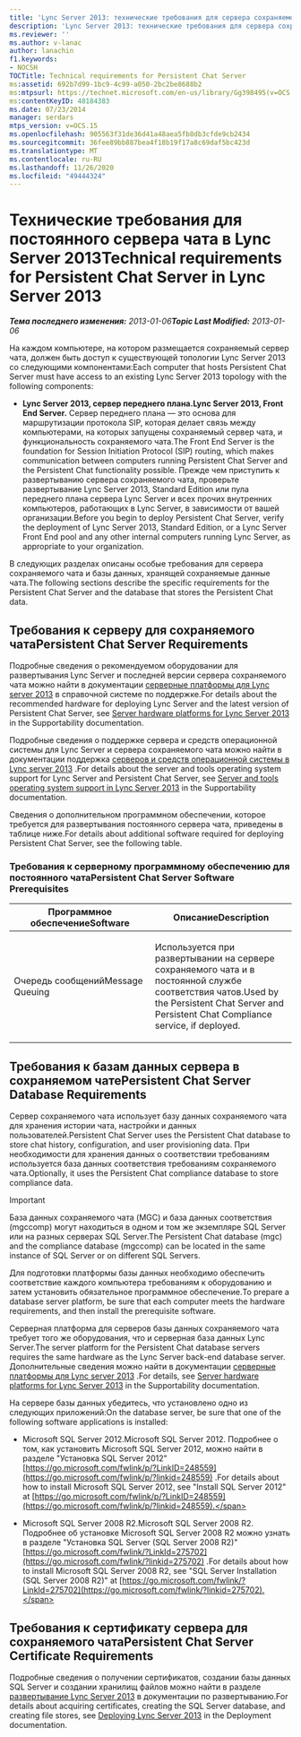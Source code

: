 ```yaml
---
title: 'Lync Server 2013: технические требования для сервера сохраняемого чата'
description: 'Lync Server 2013: технические требования для сервера сохраняемого чата.'
ms.reviewer: ''
ms.author: v-lanac
author: lanachin
f1.keywords:
- NOCSH
TOCTitle: Technical requirements for Persistent Chat Server
ms:assetid: 692b7d99-1bc9-4c99-a050-2bc2be8688b2
ms:mtpsurl: https://technet.microsoft.com/en-us/library/Gg398495(v=OCS.15)
ms:contentKeyID: 48184383
ms.date: 07/23/2014
manager: serdars
mtps_version: v=OCS.15
ms.openlocfilehash: 905563f31de36d41a48aea5fb8db3cfde9cb2434
ms.sourcegitcommit: 36fee89bb887bea4f18b19f17a8c69daf5bc423d
ms.translationtype: MT
ms.contentlocale: ru-RU
ms.lasthandoff: 11/26/2020
ms.locfileid: "49444324"
---
```

# <a name="technical-requirements-for-persistent-chat-server-in-lync-server-2013"></a><span data-ttu-id="f219d-103">Технические требования для постоянного сервера чата в Lync Server 2013</span><span class="sxs-lookup"><span data-stu-id="f219d-103">Technical requirements for Persistent Chat Server in Lync Server 2013</span></span>

<div data-xmlns="http://www.w3.org/1999/xhtml">

<div class="topic" data-xmlns="http://www.w3.org/1999/xhtml" data-msxsl="urn:schemas-microsoft-com:xslt" data-cs="https://msdn.microsoft.com/">

<div data-asp="https://msdn2.microsoft.com/asp">



</div>

<div id="mainSection">

<div id="mainBody"><span data-ttu-id="f219d-104">

<span> </span></span><span class="sxs-lookup"><span data-stu-id="f219d-104">

<span> </span></span></span>

<span data-ttu-id="f219d-105">_**Тема последнего изменения:** 2013-01-06_</span><span class="sxs-lookup"><span data-stu-id="f219d-105">_**Topic Last Modified:** 2013-01-06_</span></span>

<span data-ttu-id="f219d-106">На каждом компьютере, на котором размещается сохраняемый сервер чата, должен быть доступ к существующей топологии Lync Server 2013 со следующими компонентами:</span><span class="sxs-lookup"><span data-stu-id="f219d-106">Each computer that hosts Persistent Chat Server must have access to an existing Lync Server 2013 topology with the following components:</span></span>

  - <span data-ttu-id="f219d-107">**Lync Server 2013, сервер переднего плана.**</span><span class="sxs-lookup"><span data-stu-id="f219d-107">**Lync Server 2013, Front End Server.**</span></span> <span data-ttu-id="f219d-108">Сервер переднего плана — это основа для маршрутизации протокола SIP, которая делает связь между компьютерами, на которых запущены сохраняемый сервер чата, и функциональность сохраняемого чата.</span><span class="sxs-lookup"><span data-stu-id="f219d-108">The Front End Server is the foundation for Session Initiation Protocol (SIP) routing, which makes communication between computers running Persistent Chat Server and the Persistent Chat functionality possible.</span></span> <span data-ttu-id="f219d-109">Прежде чем приступить к развертыванию сервера сохраняемого чата, проверьте развертывание Lync Server 2013, Standard Edition или пула переднего плана сервера Lync Server и всех прочих внутренних компьютеров, работающих в Lync Server, в зависимости от вашей организации.</span><span class="sxs-lookup"><span data-stu-id="f219d-109">Before you begin to deploy Persistent Chat Server, verify the deployment of Lync Server 2013, Standard Edition, or a Lync Server Front End pool and any other internal computers running Lync Server, as appropriate to your organization.</span></span>

<span data-ttu-id="f219d-110">В следующих разделах описаны особые требования для сервера сохраняемого чата и базы данных, хранящей сохраняемые данные чата.</span><span class="sxs-lookup"><span data-stu-id="f219d-110">The following sections describe the specific requirements for the Persistent Chat Server and the database that stores the Persistent Chat data.</span></span>

<div>

## <a name="persistent-chat-server-requirements"></a><span data-ttu-id="f219d-111">Требования к серверу для сохраняемого чата</span><span class="sxs-lookup"><span data-stu-id="f219d-111">Persistent Chat Server Requirements</span></span>

<span data-ttu-id="f219d-112">Подробные сведения о рекомендуемом оборудовании для развертывания Lync Server и последней версии сервера сохраняемого чата можно найти в документации [серверные платформы для Lync server 2013](lync-server-2013-server-hardware-platforms.md) в справочной системе по поддержке.</span><span class="sxs-lookup"><span data-stu-id="f219d-112">For details about the recommended hardware for deploying Lync Server and the latest version of Persistent Chat Server, see [Server hardware platforms for Lync Server 2013](lync-server-2013-server-hardware-platforms.md) in the Supportability documentation.</span></span>

<span data-ttu-id="f219d-113">Подробные сведения о поддержке сервера и средств операционной системы для Lync Server и сервера сохраняемого чата можно найти в документации поддержка [серверов и средств операционной системы в Lync server 2013](lync-server-2013-server-and-tools-operating-system-support.md) .</span><span class="sxs-lookup"><span data-stu-id="f219d-113">For details about the server and tools operating system support for Lync Server and Persistent Chat Server, see [Server and tools operating system support in Lync Server 2013](lync-server-2013-server-and-tools-operating-system-support.md) in the Supportability documentation.</span></span>

<span data-ttu-id="f219d-114">Сведения о дополнительном программном обеспечении, которое требуется для развертывания постоянного сервера чата, приведены в таблице ниже.</span><span class="sxs-lookup"><span data-stu-id="f219d-114">For details about additional software required for deploying Persistent Chat Server, see the following table.</span></span>

### <a name="persistent-chat-server-software-prerequisites"></a><span data-ttu-id="f219d-115">Требования к серверному программному обеспечению для постоянного чата</span><span class="sxs-lookup"><span data-stu-id="f219d-115">Persistent Chat Server Software Prerequisites</span></span>

<table>
<colgroup>
<col style="width: 50%" />
<col style="width: 50%" />
</colgroup>
<thead>
<tr class="header">
<th><span data-ttu-id="f219d-116">Программное обеспечение</span><span class="sxs-lookup"><span data-stu-id="f219d-116">Software</span></span></th>
<th><span data-ttu-id="f219d-117">Описание</span><span class="sxs-lookup"><span data-stu-id="f219d-117">Description</span></span></th>
</tr>
</thead>
<tbody>
<tr class="odd">
<td><p><span data-ttu-id="f219d-118">Очередь сообщений</span><span class="sxs-lookup"><span data-stu-id="f219d-118">Message Queuing</span></span></p></td>
<td><p><span data-ttu-id="f219d-119">Используется при развертывании на сервере сохраняемого чата и в постоянной службе соответствия чатов.</span><span class="sxs-lookup"><span data-stu-id="f219d-119">Used by the Persistent Chat Server and Persistent Chat Compliance service, if deployed.</span></span></p></td>
</tr>
</tbody>
</table>


</div>

<div>

## <a name="persistent-chat-server-database-requirements"></a><span data-ttu-id="f219d-120">Требования к базам данных сервера в сохраняемом чате</span><span class="sxs-lookup"><span data-stu-id="f219d-120">Persistent Chat Server Database Requirements</span></span>

<span data-ttu-id="f219d-121">Сервер сохраняемого чата использует базу данных сохраняемого чата для хранения истории чата, настройки и данных пользователей.</span><span class="sxs-lookup"><span data-stu-id="f219d-121">Persistent Chat Server uses the Persistent Chat database to store chat history, configuration, and user provisioning data.</span></span> <span data-ttu-id="f219d-122">При необходимости для хранения данных о соответствии требованиям используется база данных соответствия требованиям сохраняемого чата.</span><span class="sxs-lookup"><span data-stu-id="f219d-122">Optionally, it uses the Persistent Chat compliance database to store compliance data.</span></span>

<div>


> [!IMPORTANT]  
> <span data-ttu-id="f219d-123">База данных сохраняемого чата (MGC) и база данных соответствия (mgccomp) могут находиться в одном и том же экземпляре SQL Server или на разных серверах SQL Server.</span><span class="sxs-lookup"><span data-stu-id="f219d-123">The Persistent Chat database (mgc) and the compliance database (mgccomp) can be located in the same instance of SQL Server or on different SQL Servers.</span></span>



</div>

<span data-ttu-id="f219d-124">Для подготовки платформы базы данных необходимо обеспечить соответствие каждого компьютера требованиям к оборудованию и затем установить обязательное программное обеспечение.</span><span class="sxs-lookup"><span data-stu-id="f219d-124">To prepare a database server platform, be sure that each computer meets the hardware requirements, and then install the prerequisite software.</span></span>

<span data-ttu-id="f219d-125">Серверная платформа для серверов базы данных сохраняемого чата требует того же оборудования, что и серверная база данных Lync Server.</span><span class="sxs-lookup"><span data-stu-id="f219d-125">The server platform for the Persistent Chat database servers requires the same hardware as the Lync Server back-end database server.</span></span> <span data-ttu-id="f219d-126">Дополнительные сведения можно найти в документации [серверные платформы для Lync server 2013](lync-server-2013-server-hardware-platforms.md) .</span><span class="sxs-lookup"><span data-stu-id="f219d-126">For details, see [Server hardware platforms for Lync Server 2013](lync-server-2013-server-hardware-platforms.md) in the Supportability documentation.</span></span>

<span data-ttu-id="f219d-127">На сервере базы данных убедитесь, что установлено одно из следующих приложений:</span><span class="sxs-lookup"><span data-stu-id="f219d-127">On the database server, be sure that one of the following software applications is installed:</span></span>

  - <span data-ttu-id="f219d-128">Microsoft SQL Server 2012.</span><span class="sxs-lookup"><span data-stu-id="f219d-128">Microsoft SQL Server 2012.</span></span> <span data-ttu-id="f219d-129">Подробнее о том, как установить Microsoft SQL Server 2012, можно найти в разделе "Установка SQL Server 2012" [https://go.microsoft.com/fwlink/p/?LinkID=248559](https://go.microsoft.com/fwlink/p/?linkid=248559) .</span><span class="sxs-lookup"><span data-stu-id="f219d-129">For details about how to install Microsoft SQL Server 2012, see "Install SQL Server 2012" at [https://go.microsoft.com/fwlink/p/?LinkID=248559](https://go.microsoft.com/fwlink/p/?linkid=248559).</span></span>

  - <span data-ttu-id="f219d-130">Microsoft SQL Server 2008 R2.</span><span class="sxs-lookup"><span data-stu-id="f219d-130">Microsoft SQL Server 2008 R2.</span></span> <span data-ttu-id="f219d-131">Подробнее об установке Microsoft SQL Server 2008 R2 можно узнать в разделе "Установка SQL Server (SQL Server 2008 R2)" [https://go.microsoft.com/fwlink/?LinkId=275702](https://go.microsoft.com/fwlink/?linkid=275702) .</span><span class="sxs-lookup"><span data-stu-id="f219d-131">For details about how to install Microsoft SQL Server 2008 R2, see "SQL Server Installation (SQL Server 2008 R2)" at [https://go.microsoft.com/fwlink/?LinkId=275702](https://go.microsoft.com/fwlink/?linkid=275702).</span></span>

</div>

<div>

## <a name="persistent-chat-server-certificate-requirements"></a><span data-ttu-id="f219d-132">Требования к сертификату сервера для сохраняемого чата</span><span class="sxs-lookup"><span data-stu-id="f219d-132">Persistent Chat Server Certificate Requirements</span></span>

<span data-ttu-id="f219d-133">Подробные сведения о получении сертификатов, создании базы данных SQL Server и создании хранилищ файлов можно найти в разделе [развертывание Lync Server 2013](lync-server-2013-deploying-lync-server.md) в документации по развертыванию.</span><span class="sxs-lookup"><span data-stu-id="f219d-133">For details about acquiring certificates, creating the SQL Server database, and creating file stores, see [Deploying Lync Server 2013](lync-server-2013-deploying-lync-server.md) in the Deployment documentation.</span></span>

<span data-ttu-id="f219d-134"></div>

</div>

<span> </span>

</div>

</div>

</span><span class="sxs-lookup"><span data-stu-id="f219d-134"></div>

</div>

<span> </span>

</div>

</div>

</span></span></div>


